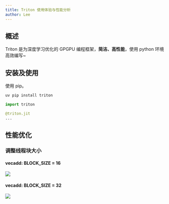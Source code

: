 ```yaml
---
title: Triton 使用体验与性能分析
author: Lee
---
```


## 概述

Triton 是为深度学习优化的 GPGPU 编程框架，**简洁、高性能**，使用 python 环境高效编写~

## 安装及使用

使用 pip。

```bash
uv pip install triton
```

```python
import triton

@triton.jit
...
```

## 性能优化

### 调整线程块大小

#### vecadd: BLOCK_SIZE = 16

![](./images/trition-report/vector-add-performance-16.png)

#### vecadd: BLOCK_SIZE = 32

![](./images/trition-report/vector-add-performance-32.png)
